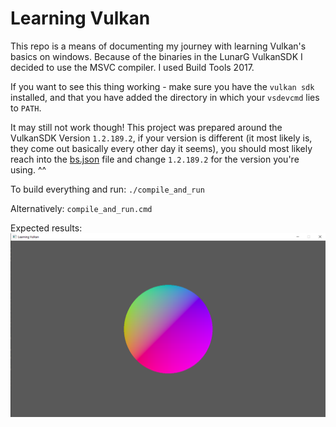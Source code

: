 # Learning Vulkan

This repo is a means of documenting my journey with learning Vulkan's basics on windows. Because of the binaries in the LunarG VulkanSDK I decided to use the MSVC compiler. I used Build Tools 2017. 

If you want to see this thing working - make sure you have the `vulkan sdk` installed, and that you have added the directory in which your `vsdevcmd` lies to `PATH`.

It may still not work though!
This project was prepared around the VulkanSDK Version `1.2.189.2`, if your version is different (it most likely is, they come out basically every other day it seems), 
you should most likely reach into the [bs.json](bs.json) file and change `1.2.189.2` for the version you're using. ^^

To build everything and run:
`./compile_and_run`

Alternatively:
`compile_and_run.cmd`

Expected results:
![screenshot](screenshot.png)
